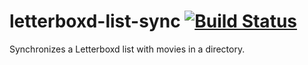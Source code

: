 # letterboxd-list-sync [![Build Status](https://travis-ci.org/jeschkies/letterboxd-list-sync.svg?branch=master)](https://travis-ci.org/jeschkies/letterboxd-list-sync)
Synchronizes a Letterboxd list with movies in a directory.
